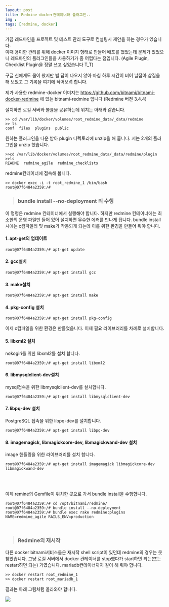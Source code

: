 ```yaml
---
layout: post
title: Redmine-docker컨테이너와 플러그인..
img : 
tags: [redmine, docker]
---
```


가끔 레드마인을 프로젝트 및 테스트 관리 도구로 컨설팅시 제안을 하는 경우가 있습니다.  
이때 용이한 관리를 위해 docker 이미지 형태로 만들어 배포를 했었는데 문제가 있었으니 레드마인의 플러그인들을 사용하기가 좀 어렵다는 점입니다. (Agile Plugin, Checklist Plugin을 정말 쓰고 싶었습니다  T_T)

구글 신에게도 물어 봤지만 별 답이 나오지 않아 마침 하루 시간이 비어 날잡아 삽질을 해 보았고 그 기록을 여기에 적어보려 합니다. 

제가 사용한 redmine-docker 이미지는 https://github.com/bitnami/bitnami-docker-redmine 에 있는 bitnami-redmine 입니다 (Redmine 버전 3.4.4)

설치하면 로컬 서버와 볼륨을 공유하는데 위치는 아래와 같습니다. 

```
>> cd /var/lib/docker/volumes/root_redmine_data/_data/redmine
>> ls
conf  files  plugins  public
```

원하는 플러그인을 다운 받아 plugin 디렉토리에 unzip을 해 줍니다. 저는 2개의 플러그인을 unzip 했습니다. 

```
>>cd /var/lib/docker/volumes/root_redmine_data/_data/redmine/plugin
>>ls
README  redmine_agile  redmine_checklists
```


redmine컨테이너에 접속해 봅니다. 

```
>> docker exec -i -t root_redmine_1 /bin/bash
root@07f6484a2359:/#
```

> ### bundle install --no-deployment 의 수행 

이 명령은 redmine 컨테이너에서 실행해야 합니다.  하지만 redmine 컨테이너에는 최소한의 운영 파일만 들어 있어 설치하면 무수한 에러를 만나게 됩니다. bundle install시에는 c컴파일러 및 make가 작동되게 되는데 이를 위한 환경을 만들어 줘야 합니다. 

#### 1.  apt-get의 업데이트

```
root@07f6484a2359:/# apt-get update
```

#### 2.  gcc설치

```
root@07f6484a2359:/# apt-get install gcc
```

#### 3. make설치

```
root@07f6484a2359:/# apt-get install make
```

#### 4. pkg-config 설치 

```
root@07f6484a2359:/# apt-get install pkg-config
```

이제 c컴파일을 위한 환경은 만들었읍니다. 이제 필요 라이브러리를 차례로 설치합니다. 

#### 5. libxml2 설치 
nokogiri를 위한 libxml2를 설치 합니다. 

```
root@07f6484a2359:/# apt-get install libxml2 
```

#### 6.  libmysqlclient-dev설치
mysql접속을 위한  libmysqlclient-dev를 설치합니다. 

```
root@07f6484a2359:/# apt-get install libmysqlclient-dev
```

#### 7. libpq-dev 설치
PostgreSQL 접속을 위한 libpq-dev를 설치합니다. 

```
root@07f6484a2359:/# apt-get install libpq-dev
```

#### 8. imagemagick, libmagickcore-dev, libmagickwand-dev 설치
image 핸들링을 위한 라이브러리를 설치 합니다. 

```
root@07f6484a2359:/# apt-get install imagemagick libmagickcore-dev libmagickwand-dev
```
<br><br>

이제 remine의 Gemfile이 위치한 곳으로 가서 bundle install을 수행합니다. 

```
root@07f6484a2359:/# cd /opt/bitnami/redmine/
root@07f6484a2359:/# bundle install --no-deployment
root@07f6484a2359:/# bundle exec rake redmine:plugins NAME=redmine_agile RAILS_ENV=production

```

<br>

> ### Redmine의 재시작

다른 docker bitnami서비스들은 재시작 shell script이 있던데 redmine의 경우는 못찾았습니다. 그냥 로컬 서버에서 docker 컨테이너를 stop했다가 start하면 되는(또는 restart하면 되는) 거였습니다. mariadb컨테이너까지 같이 해 줘야 합니다. 

```
>> docker restart root_redmine_1 
>> docker restart root_mariadb_1
```

결과는 아래 그림처럼 올라와야 합니다. 

<img src='https://t1.daumcdn.net/thumb/R1280x0/?fname=http://t1.daumcdn.net/brunch/service/user/J8k/image/yue7bWvt17fhHaFSHz3ys2QOpbg.png'>

